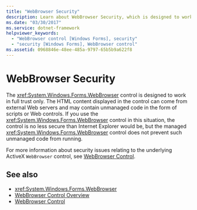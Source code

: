 ```yaml
---
title: "WebBrowser Security"
description: Learn about WebBrowser Security, which is designed to work in full trust only. HTML in the control can come from external Web servers.
ms.date: "03/30/2017"
ms.service: dotnet-framework
helpviewer_keywords:
  - "WebBrowser control [Windows Forms], security"
  - "security [Windows Forms], WebBrowser control"
ms.assetid: 0968846e-48ee-485a-9797-65b5b9a622f8
---
```

# WebBrowser Security

The <xref:System.Windows.Forms.WebBrowser> control is designed to work in full trust only. The HTML content displayed in the control can come from external Web servers and may contain unmanaged code in the form of scripts or Web controls. If you use the <xref:System.Windows.Forms.WebBrowser> control in this situation, the control is no less secure than Internet Explorer would be, but the managed <xref:System.Windows.Forms.WebBrowser> control does not prevent such unmanaged code from running.

For more information about security issues relating to the underlying ActiveX `WebBrowser` control, see [WebBrowser Control](/previous-versions/windows/internet-explorer/ie-developer/platform-apis/aa752040(v=vs.85)).

## See also

- <xref:System.Windows.Forms.WebBrowser>
- [WebBrowser Control Overview](webbrowser-control-overview.md)
- [WebBrowser Control](/previous-versions/windows/internet-explorer/ie-developer/platform-apis/aa752040(v=vs.85))
